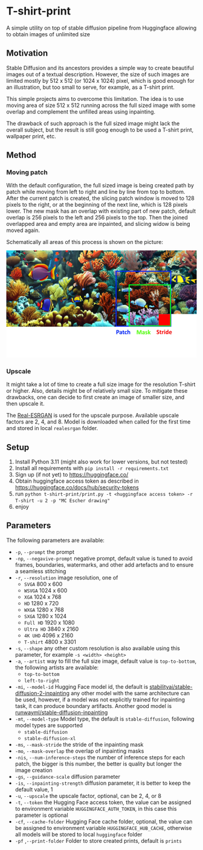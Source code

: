 # T-shirt-print
A simple utility on top of stable diffusion pipeline from Huggingface allowing to obtain images of unlimited size

## Motivation
Stable Diffusion and its ancestors provides a simple way to
create beautiful images out of a textual description. 
However, the size of such images are limited mostly by
512 x 512 (or 1024 x 1024) pixel, which is good enough 
for an illustration, but too small to serve, for example,
as a T-shirt print.

This simple projects aims to overcome this limitation. 
The idea is to use moving area of size 512 x 512 running
across the full sized image with some overlap and 
complement the unfilled areas using inpainting. 

The drawback of such approach is the full sized image
might lack the overall subject, but the result is still
goog enough to be used a T-shirt print, 
wallpaper print, etc.

## Method

### Moving patch

With the default configuration, the full sized image is being created
path by patch while moving from left to right and line by line from
top to bottom. After the current patch is created, the slicing patch
window is moved to 128 pixels to the right, or at the beginning of
the next line, which is 128 pixels lower. The new mask has an overlap
with existing part of new patch, default overlap is 256 pixels to the
left and 256 pixels to the top. Then the joined overlapped area and empty area are inpainted, and 
slicing widow is being moved again.

Schematically all areas of this process is shown on the picture:

<p align="center"><img alt="frame" title="frame" src="images/frame.jpg"></p>

### Upscale

It might take a lot of time to create a full size image for the resolution
T-shirt or higher. Also, details might be of relatively small size.
To mitigate these drawbacks, one can decide to first create 
an image of smaller size, and then upscale it. 

The [Real-ESRGAN](https://github.com/ai-forever/Real-ESRGAN) is used for
the upscale purpose. Available upscale factors are 2, 4, and 8. Model is downloaded
when called for the first time and stored in local `realesrgan` folder.

## Setup

1. Install Python 3.11 (might also work for lower versions, but not tested)
2. Install all requirements with `pip install -r requirements.txt`
3. Sign up (if not yet) to https://huggingface.co/
4. Obtain huggingface access token as described in https://huggingface.co/docs/hub/security-tokens
5. run `python t-shirt-print/print.py -t <huggingface access token> -r T-shirt -u 2 -p "MC Escher drawing"`
6. enjoy

## Parameters

The following parameters are available:

- `-p`, `--prompt` the prompt
- `-np`, `--negavive-prompt` negative prompt, default value
is tuned to avoid frames, boundaries, watermarks, and other 
add artefacts and to ensure a seamless stitching
- `-r`, `--resolution` image resolution, one of 
  - `SVGA` 800 x 600
  - `WSVGA` 1024 x 600
  - `XGA` 1024 x 768
  - `HD` 1280 x 720
  - `WXGA` 1280 x 768
  - `SXGA` 1280 x 1024
  - `Full HD` 1920 x 1080
  - `Ultra HD` 3840 x 2160
  - `4K UHD` 4096 x 2160
  - `T-shirt` 4800 x 3301
- `-s`, `--shape` any other custom resolution is also available
using this parameter, for example `-s <width> <height>`
- `-a`, `--artist` way to fill the full size image, default value is `top-to-bottom`,
the following artists are available:
  - `top-to-bottom`
  - `left-to-right`
- `-mi`, `--model-id` Hugging Face model id, the default is
[stabilityai/stable-diffusion-2-inpainting](https://huggingface.co/stabilityai/stable-diffusion-2-inpainting)
any other model with the same architecture can be used, however, 
if a model was not explicitly trained for inpainting task,
it can produce boundary artifacts. Another good model is 
[runwayml/stable-diffusion-inpainting](https://huggingface.co/runwayml/stable-diffusion-inpainting)
- `-mt`, `--model-type` Model type, the default is `stable-diffusion`, 
following model types are supported
  - `stable-diffusion`
  - `stable-diffusion-xl`
- `-ms`, `--mask-stride` the stride of the inpainting mask
- `-mo`, `--mask-overlap` the overlap of inpainting masks
- `-nis`, `--num-inference-steps` the number of inference steps
for each patch, the bigger is this number, the better is quality
but longer the image creation
- `-gs`, `--guidance-scale` diffusion parameter
- `-is`, `--inpainting-strength` diffusion parameter, 
it is better to keep the default value, 1
- `-u`, `--upscale` the upscale factor, optional, can be 2, 4, or 8
- `-t`, `--token` the Hugging Face access token, the value
can be assigned to environment variable `HUGGINGFACE_AUTH_TOKEN`,
in this case this parameter is optional
- `-cf`, `--cache-folder` Hugging Face cache folder, optional,
the value can be assigned to environment variable `HUGGINGFACE_HUB_CACHE`,
otherwise all models will be stored to local `huggingface` folder
- `-pf` ,`--print-folder` Folder to store created prints, default is `prints`